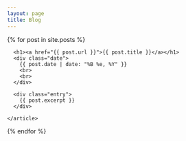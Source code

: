 ```yaml
---
layout: page
title: Blog
---
```



<link rel="stylesheet" href="/assets/css/style.css">
<div class="posts">
  {% for post in site.posts %}
    <article class="post">

      <h1><a href="{{ post.url }}">{{ post.title }}</a></h1>
      <div class="date">
        {{ post.date | date: "%B %e, %Y" }}
        <br>
        <br>
      </div>

      <div class="entry">
        {{ post.excerpt }}
      </div>

    </article>
  {% endfor %}
</div>
